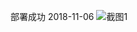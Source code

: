 部署成功 2018-11-06
![截图1](https://github.com/YangQing1989/Cobbler/tree/master/Screenshots/火狐截图_2018-11-06T12-31-28.741Z.png)
